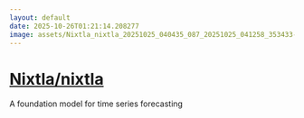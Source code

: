 ```yaml
---
layout: default
date: 2025-10-26T01:21:14.208277
image: assets/Nixtla_nixtla_20251025_040435_087_20251025_041258_353433--20251025T061320197--cropped.png
---
```


# [Nixtla/nixtla](https://github.com/Nixtla/nixtla/)

A foundation model for time series forecasting
